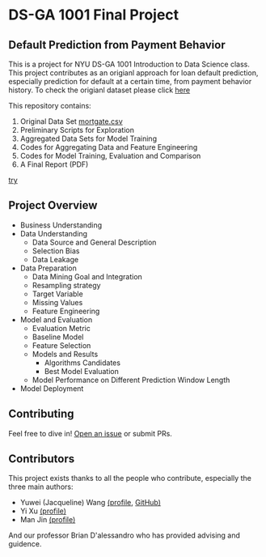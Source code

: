 # DS-GA 1001 Final Project 
## Default Prediction from Payment Behavior

This is a project for NYU DS-GA 1001 Introduction to Data Science class. <br>
This project contributes as an origianl approach for loan default prediction, especially prediction for default at a certain time, from payment behavior history. To check the origianl dataset please click [here](http://www.creditriskanalytics.net/datasets-private2.html)

This repository contains:

1. Original Data Set [mortgate.csv](https://github.com/yuwei-jacque-wang/DS-GA-1001-Project/blob/master/mortgage_csv.rar)
2. Preliminary Scripts for Exploration
3. Aggregated Data Sets for Model Training
4. Codes for Aggregating Data and Feature Engineering
5. Codes for Model Training, Evaluation and Comparison
6. A Final Report (PDF)

[try](www.google.com)

## Project Overview

- Business Understanding
- Data Understanding
  - Data Source and General Description
  - Selection Bias
  - Data Leakage
- Data Preparation
  - Data Mining Goal and Integration
  - Resampling strategy
  - Target Variable
  - Missing Values
  - Feature Engineering
- Model and Evaluation
  - Evaluation Metric
  - Baseline Model
  - Feature Selection
  - Models and Results
    - Algorithms Candidates
    - Best Model Evaluation
  - Model Performance on Different Prediction Window Length
- Model Deployment


## Contributing

Feel free to dive in! [Open an issue](https://github.com/yuwei-jacque-wang/DS-GA-1001-Project/issues/new) or submit PRs.

## Contributors

This project exists thanks to all the people who contribute, especially the three main authors:
- Yuwei (Jacqueline) Wang [(profile](https://www.linkedin.com/in/jacqueline-yuwei-wang-309665b2/), [GitHub)](https://github.com/yuwei-jacque-wang)
- Yi Xu [(profile)](https://www.linkedin.com/in/goodluckxuyi/)
- Man Jin [(profile)](https://www.linkedin.com/in/man-jin/)

And our professor Brian D'alessandro who has provided advising and guidence.


